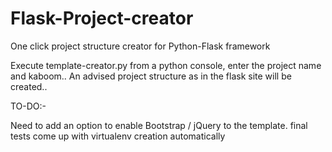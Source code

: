 Flask-Project-creator
=====================

One click project structure creator for Python-Flask framework

Execute template-creator.py from a python console, enter the project name and kaboom.. An advised project structure as in the flask site will be created..

TO-DO:-

Need to add an option to enable Bootstrap / jQuery to the template.
final tests
come up with virtualenv creation automatically
